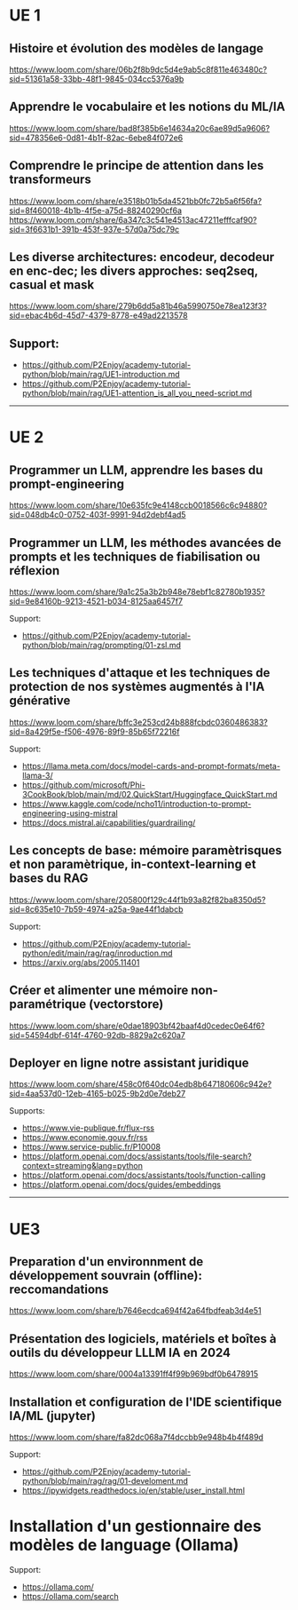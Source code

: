 # UE 1

## Histoire et évolution des modèles de langage
https://www.loom.com/share/06b2f8b9dc5d4e9ab5c8f811e463480c?sid=51361a58-33bb-48f1-9845-034cc5376a9b

## Apprendre le vocabulaire et les notions du ML/IA
https://www.loom.com/share/bad8f385b6e14634a20c6ae89d5a9606?sid=478356e6-0d81-4b1f-82ac-6ebe84f072e6

## Comprendre le principe de attention dans les transformeurs
https://www.loom.com/share/e3518b01b5da4521bb0fc72b5a6f56fa?sid=8f460018-4b1b-4f5e-a75d-88240290cf6a  
https://www.loom.com/share/6a347c3c541e4513ac47211efffcaf90?sid=3f6631b1-391b-453f-937e-57d0a75dc79c  

## Les diverse architectures: encodeur, decodeur en enc-dec; les divers approches: seq2seq, casual et mask
https://www.loom.com/share/279b6dd5a81b46a5990750e78ea123f3?sid=ebac4b6d-45d7-4379-8778-e49ad2213578  

## Support:
- https://github.com/P2Enjoy/academy-tutorial-python/blob/main/rag/UE1-introduction.md
- https://github.com/P2Enjoy/academy-tutorial-python/blob/main/rag/UE1-attention_is_all_you_need-script.md  

----

# UE 2

## Programmer un LLM, apprendre les bases du prompt-engineering
https://www.loom.com/share/10e635fc9e4148ccb0018566c6c94880?sid=048db4c0-0752-403f-9991-94d2debf4ad5  

## Programmer un LLM, les méthodes avancées de prompts et les techniques de fiabilisation ou réflexion
https://www.loom.com/share/9a1c25a3b2b948e78ebf1c82780b1935?sid=9e84160b-9213-4521-b034-8125aa6457f7  

Support:  
- https://github.com/P2Enjoy/academy-tutorial-python/blob/main/rag/prompting/01-zsl.md

## Les techniques d'attaque et les techniques de protection de nos systèmes augmentés à l'IA générative
https://www.loom.com/share/bffc3e253cd24b888fcbdc0360486383?sid=8a429f5e-f506-4976-89f9-85b65f72216f

Support:  
- https://llama.meta.com/docs/model-cards-and-prompt-formats/meta-llama-3/
- https://github.com/microsoft/Phi-3CookBook/blob/main/md/02.QuickStart/Huggingface_QuickStart.md
- https://www.kaggle.com/code/ncho11/introduction-to-prompt-engineering-using-mistral
- https://docs.mistral.ai/capabilities/guardrailing/  

## Les concepts de base: mémoire paramètrisques et non paramètrique, in-context-learning et bases du RAG
https://www.loom.com/share/205800f129c44f1b93a82f82ba8350d5?sid=8c635e10-7b59-4974-a25a-9ae44f1dabcb

Support:  
- https://github.com/P2Enjoy/academy-tutorial-python/edit/main/rag/rag/inroduction.md
- https://arxiv.org/abs/2005.11401

## Créer et alimenter une mémoire non-paramétrique (vectorstore)
https://www.loom.com/share/e0dae18903bf42baaf4d0cedec0e64f6?sid=54594dbf-614f-4760-92db-8829a2c620a7  

## Deployer en ligne notre assistant juridique
https://www.loom.com/share/458c0f640dc04edb8b647180606c942e?sid=4aa537d0-12eb-4165-b025-9b2d0e7deb27  

Supports:  
- https://www.vie-publique.fr/flux-rss
- https://www.economie.gouv.fr/rss
- https://www.service-public.fr/P10008
- https://platform.openai.com/docs/assistants/tools/file-search?context=streaming&lang=python
- https://platform.openai.com/docs/assistants/tools/function-calling
- https://platform.openai.com/docs/guides/embeddings  

----

# UE3

## Preparation d'un environnment de développement souvrain (offline): reccomandations
https://www.loom.com/share/b7646ecdca694f42a64fbdfeab3d4e51

## Présentation des logiciels, matériels et boîtes à outils du développeur LLLM IA en 2024
https://www.loom.com/share/0004a13391ff4f99b969bdf0b6478915

## Installation et configuration de l'IDE scientifique IA/ML (jupyter)
https://www.loom.com/share/fa82dc068a7f4dccbb9e948b4b4f489d

Support:  
- https://github.com/P2Enjoy/academy-tutorial-python/blob/main/rag/rag/01-develoment.md
- https://ipywidgets.readthedocs.io/en/stable/user_install.html

# Installation d'un gestionnaire des modèles de language (Ollama)

Support:  
- https://ollama.com/
- https://ollama.com/search



